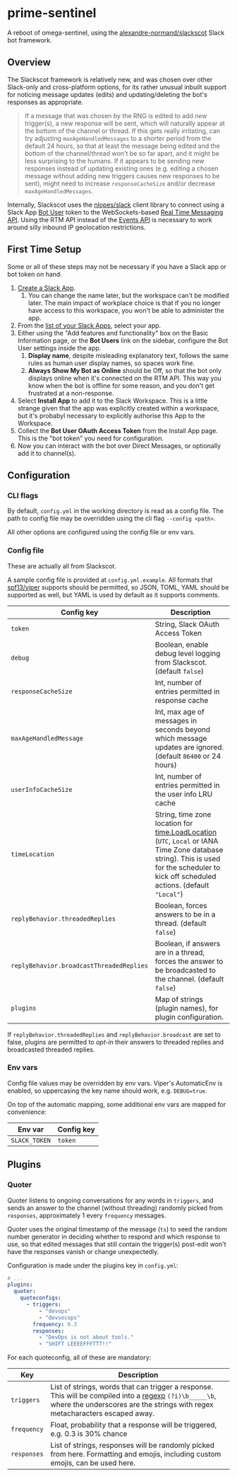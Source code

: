 # prime-sentinel

A reboot of omega-sentinel, using the [alexandre-normand/slackscot](https://github.com/alexandre-normand/slackscot) Slack bot framework.

## Overview

The Slackscot framework is relatively new, and was chosen over other Slack-only and cross-platform options, for its rather unusual inbuilt support for noticing message updates (edits) and updating/deleting the bot's responses as appropriate.

> If a message that was chosen by the RNG is edited to add _new_ trigger(s), a new response will be sent, which will naturally appear at the bottom of the channel or thread.
> If this gets really irritating, can try adjusting `maxAgeHandledMessages` to a shorter period from the default 24 hours, so that at least the message being edited and the bottom of the channel/thread won't be so far apart, and it might be less surprising to the humans.
> If it appears to be sending new responses instead of updating existing ones (e.g. editing a chosen message without adding new triggers causes new responses to be sent), might need to increase `responseCacheSize` and/or decrease `maxAgeHandledMessages`.

Internally, Slackscot uses the [nlopes/slack](https://github.com/nlopes/slack) client library to connect using a Slack App [Bot User](https://api.slack.com/bot-users) token to the WebSockets-based [Real Time Messaging API](https://api.slack.com/rtm).
Using the RTM API instead of the [Events API](https://api.slack.com/events-api) is necessary to work around silly inbound IP geolocation restrictions.

## First Time Setup

Some or all of these steps may not be necessary if you have a Slack app or bot token on hand.

1. [Create a Slack App](https://api.slack.com/apps/new).
    1. You can change the name later, but the workspace can't be modified later. The main impact of workplace choice is that if you no longer have access to this workspace, you won't be able to administer the app.
1. From the [list of your Slack Apps](https://api.slack.com/apps), select your app.
1. Either using the "Add features and functionality" box on the Basic Information page, or the **Bot Users** link on the sidebar, configure the Bot User settings inside the app.
    1. **Display name**, despite misleading explanatory text, follows the same rules as human user display names, so spaces work fine.
    1. **Always Show My Bot as Online** should be Off, so that the bot only displays online when it's connected on the RTM API. This way you know when the bot is offline for some reason, and you don't get frustrated at a non-response.
1. Select **Install App** to add it to the Slack Workspace. This is a little strange given that the app was explicitly created within a workspace, but it's probabyl necessary to explicitly authorise this App to the Workspace.
1. Collect the **Bot User OAuth Access Token** from the Install App page. This is the "bot token" you need for configuration.
1. Now you can interact with the bot over Direct Messages, or optionally add it to channel(s).

## Configuration

### CLI flags

By default, `config.yml` in the working directory is read as a config file.
The path to config file may be overridden using the cli flag `--config <path>`.

All other options are configured using the config file or env vars.

### Config file

These are actually all from Slackscot.

A sample config file is provided at `config.yml.example`.
All formats that [spf13/viper](https://github.com/spf13/viper) supports should be permitted, so JSON, TOML, YAML should be supported as well, but YAML is used by default as it supports comments.

| Config key | Description |
|---|---|
| `token` | String, Slack OAuth Access Token |
| `debug` | Boolean, enable debug level logging from Slackscot. (default `false`) |
| `responseCacheSize` | Int, number of entries permitted in response cache |
| `maxAgeHandledMessage` | Int, max age of messages in seconds beyond which message updates are ignored. (default `86400` or 24 hours) |
| `userInfoCacheSize` | Int, number of entries permitted in the user info LRU cache |
| `timeLocation` | String, time zone location for [time.LoadLocation](https://godoc.org/time#LoadLocation) (`UTC`, `Local` or IANA Time Zone database string). This is used for the scheduler to kick off scheduled actions. (default `"Local"`) |
| `replyBehavior.threadedReplies` | Boolean, forces answers to be in a thread. (default `false`) |
| `replyBehavior.broadcastThreadedReplies` | Boolean, if answers are in a thread, forces the answer to be broadcasted to the channel. (default `false`) |
| `plugins` | Map of strings (plugin names), for plugin configuration. |

If `replyBehavior.threadedReplies` and `replyBehavior.broadcast` are set to false, plugins are permitted to _opt-in_ their answers to threaded replies and broadcasted threaded replies.

### Env vars

Config file values may be overridden by env vars. Viper's AutomaticEnv is enabled, so uppercasing the key name should work, e.g. `DEBUG=true`.

On top of the automatic mapping, some additional env vars are mapped for convenience:

| Env var | Config key |
|---|---|
| `SLACK_TOKEN` | `token` |

## Plugins

### Quoter

Quoter listens to ongoing conversations for any words in `triggers`, and sends an answer to the channel (without threading) randomly picked from `responses`, approximately 1 every `frequency` messages.

Quoter uses the original timestamp of the message (`ts`) to seed the random number generator in deciding whether to respond and which response to use, so that edited messages that still contain the trigger(s) post-edit won't have the responses vanish or change unexpectedly.

Configuration is made under the plugins key in `config.yml`:

```yaml
# ...
plugins:
  quoter:
    quoteconfigs:
      - triggers:
          - "devops"
          - "devsecops"
        frequency: 0.3
        responses:
          - "DevOps is not about tools."
          - "SHIFT LEEEEFFFTTT!!"
```

For each quoteconfig, all of these are mandatory:

| Key | Description |
|---|---|
| `triggers` | List of strings, words that can trigger a response. This will be compiled into a [regexp](https://godoc.org/regexp) `(?i)\b_____\b`, where the underscores are the strings with regex metacharacters escaped away. |
| `frequency` | Float, probability that a response will be triggered, e.g. 0.3 is 30% chance |
| `responses` | List of strings, responses will be randomly picked from here. Formatting and emojis, including custom emojis, can be used here. |
